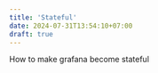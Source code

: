 ```yaml
---
title: 'Stateful'
date: 2024-07-31T13:54:10+07:00
draft: true
---
```

How to make grafana become stateful